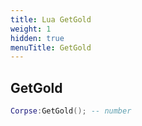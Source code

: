 ```yaml
---
title: Lua GetGold
weight: 1
hidden: true
menuTitle: GetGold
---
```

## GetGold
```lua
Corpse:GetGold(); -- number
```